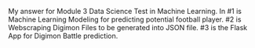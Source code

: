 My answer for Module 3 Data Science Test in Machine Learning. In #1 is Machine Learning Modeling for predicting potential football player. #2 is Webscraping Digimon Files to be generated into JSON file. #3 is the Flask App for Digimon Battle prediction.
